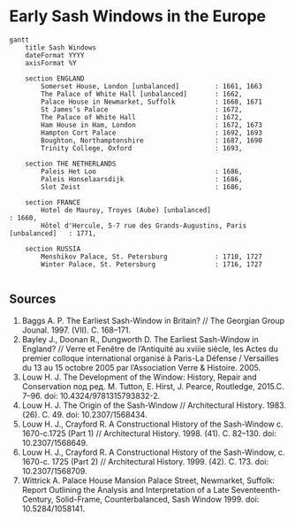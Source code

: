 # Early Sash Windows in the Europe

```mermaid
gantt
	title Sash Windows
	dateFormat YYYY
    axisFormat %Y

	section ENGLAND
        Somerset House, London [unbalanced]         : 1661, 1663
		The Palace of White Hall [unbalanced]       : 1662,
		Palace House in Newmarket, Suffolk          : 1668, 1671
        St James’s Palace                           : 1672,
		The Palace of White Hall                    : 1672,
        Ham House in Ham, London                    : 1672, 1673
		Hampton Cort Palace                         : 1692, 1693
		Boughton, Northamptonshire                  : 1687, 1690
		Trinity College, Oxford                     : 1693,

    section THE NETHERLANDS
        Paleis Het Loo                              : 1686,
        Paleis Honselaarsdijk                       : 1686,
        Slot Zeist                                  : 1686,
    
    section FRANCE
        Hotel de Mauroy, Troyes (Aube) [unbalanced]                         : 1660,
        Hôtel d'Hercule, 5-7 rue des Grands-Augustins, Paris [unbalanced]   : 1771,

    section RUSSIA
        Menshikov Palace, St. Petersburg            : 1710, 1727
        Winter Palace, St. Petersburg               : 1716, 1727


```

## Sources
1. Baggs A. P. The Earliest Sash-Window in Britain? // The Georgian Group Jounal. 1997. (VII). C. 168–171.
1. Bayley J., Doonan R., Dungworth D. The Earliest Sash-Window in England? // Verre et Fenêtre de l’Antiquité au xviiie siècle, les Actes du premier colloque international organisé à Paris-La Défense / Versailles du 13 au 15 octobre 2005 par l’Association Verre & Histoire. 2005.
1. Louw H. J. The Development of the Window: History, Repair and Conservation под ред. M. Tutton, E. Hirst, J. Pearce, Routledge, 2015.C. 7–96. doi: 10.4324/9781315793832-2.
1. Louw H. J. The Origin of the Sash-Window // Architectural History. 1983. (26). C. 49. doi: 10.2307/1568434.
1. Louw H. J., Crayford R. A Constructional History of the Sash-Window c. 1670-c.1725 (Part 1) // Architectural History. 1998. (41). C. 82–130. doi: 10.2307/1568649.
1. Louw H. J., Crayford R. A Constructional History of the Sash-Window, c. 1670-c. 1725 (Part 2) // Architectural History. 1999. (42). C. 173. doi: 10.2307/1568709.
1. Wittrick A. Palace House Mansion Palace Street, Newmarket, Suffolk: Report Outlining the Analysis and Interpretation of a Late Seventeenth-Century, Solid-Frame, Counterbalanced, Sash Window 1999. doi: 10.5284/1058141.